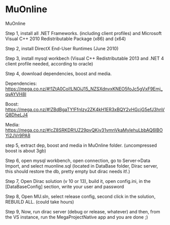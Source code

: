 MuOnline
========

MuOnline

Step 1, install all .NET Frameworks. (including client profiles) and Microsoft Visual C++ 2010 Redistributable Package (x86) and (x64)

Step 2, install DirectX End-User Runtimes (June 2010)


Step 3, install mysql workbech (Visual C++ Redistributable 2013 and .NET 4 client profile needed, according to oracle)


Step 4, download dependencies, boost and media.


Dependencies: https://mega.co.nz/#!1ZtA0CoI!LNOiJ15_NZSXdnvxKNEO5foJc5gVxF9Emj_qvAYVH8I


Boost: https://mega.co.nz/#!ZBdBgaTY!FfnIzy2ZK4kH1ER3xBQY2vHGcjG5efJ3hnVQ8DheLJ4


Media: https://mega.co.nz/#!cZ8SRKDR!UZ29pvQKiv31vmnVkaMyIehuLbbAQ6IBOYi2JVr9PA8


step 5, extract dep, boost and media in MuOnline folder. (uncompressed boost is about 3gb)


Step 6, open mysql workbench, open connection, go to Server->Data Import, and select muonline.sql (located in DataBase folder, Dirac server, this should restore the db, pretty empty but dirac needs it!.)


Step 7, Open Dirac solution (v 10 or 13), build it, open config.ini, in the [DataBaseConfig] section, write your user and password 


Step 8, Open MU.sln, select release config, second click in the solution, REBUILD ALL. (could take hours)


Step 9, Now, run dirac server (debug or release, whatever) and then, from the VS instance, run the MegaProjectNative app and you are done ;)
